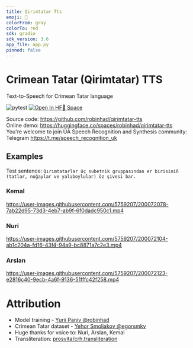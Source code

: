 ```yaml
---
title: Qirimtatar Tts
emoji: 🦀
colorFrom: gray
colorTo: red
sdk: gradio
sdk_version: 3.6
app_file: app.py
pinned: false
---
```


# Crimean Tatar (Qirimtatar) TTS
Text-to-Speech for Crimean Tatar language

![pytest](https://github.com/robinhad/qirimtatar-tts/actions/workflows/tests.yml/badge.svg) [![Open In HF🤗 Space ](https://img.shields.io/badge/Open%20Demo-%F0%9F%A4%97%20Space-yellow)](https://huggingface.co/spaces/robinhad/qirimtatar-tts)

Source code: https://github.com/robinhad/qirimtatar-tts  
Online demo: https://huggingface.co/spaces/robinhad/qirimtatar-tts  
You're welcome to join UA Speech Recognition and Synthesis community: Telegram https://t.me/speech_recognition_uk  

## Examples
Test sentence:
`Qırımtatarlar üç subetnik gruppasından er birisiniñ (tatlar, noğaylar ve yalıboylular) öz şivesi bar.`  

### Kemal

https://user-images.githubusercontent.com/5759207/200072078-7ab22d95-73d3-4eb7-ab9f-6f0dadc950c1.mp4

### Nuri

https://user-images.githubusercontent.com/5759207/200072104-ab1c204a-fd16-43f4-94a9-bc8871a7c2e3.mp4

### Arslan

https://user-images.githubusercontent.com/5759207/200072123-e2816c40-9ecb-4a6f-9136-51fffc42f258.mp4

# Attribution

- Model training - [Yurii Paniv @robinhad](https://github.com/robinhad)   
- Crimean Tatar dataset - [Yehor Smoliakov @egorsmkv](https://github.com/egorsmkv)   
- Huge thanks for voice to: Nuri, Arslan, Kemal  
- Transliteration: [prosvita/crh.transliteration](https://github.com/prosvita/crh.transliteration)  

